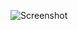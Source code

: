 ![Screenshot](https://raw.githubusercontent.com/Cryakl/Ultimate-RAT-Collection/refs/heads/main/NjRat/njRAT%20v0.11G/Screenshot.png)
